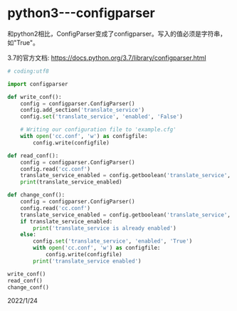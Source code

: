 # python3---configparser

和python2相比，ConfigParser变成了configparser。写入的值必须是字符串，如"True"。  

3.7的官方文档: https://docs.python.org/3.7/library/configparser.html  

```python
# coding:utf8

import configparser

def write_conf():
    config = configparser.ConfigParser()
    config.add_section('translate_service')
    config.set('translate_service', 'enabled', 'False')

    # Writing our configuration file to 'example.cfg'
    with open('cc.conf', 'w') as configfile:
        config.write(configfile)

def read_conf():
    config = configparser.ConfigParser()
    config.read('cc.conf')
    translate_service_enabled = config.getboolean('translate_service', 'enabled')
    print(translate_service_enabled)

def change_conf():
    config = configparser.ConfigParser()
    config.read('cc.conf')
    translate_service_enabled = config.getboolean('translate_service', 'enabled')
    if translate_service_enabled:
        print('translate_service is already enabled')
    else:
        config.set('translate_service', 'enabled', 'True')
        with open('cc.conf', 'w') as configfile:
            config.write(configfile)
        print('translate_service enabled')

write_conf()
read_conf()
change_conf()
```


2022/1/24  
